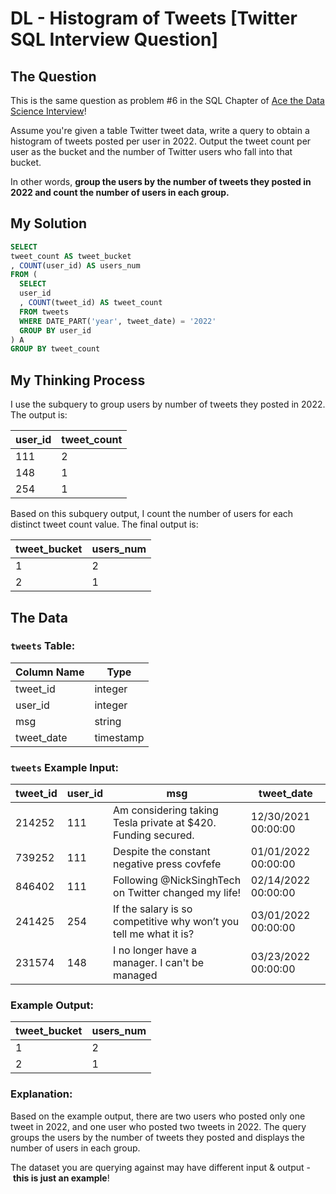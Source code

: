 # DL - Histogram of Tweets [Twitter SQL Interview Question]

## The Question

This is the same question as problem #6 in the SQL Chapter of [Ace the Data Science Interview](https://amzn.to/3kF79Fx)!

Assume you're given a table Twitter tweet data, write a query to obtain a histogram of tweets posted per user in 2022. Output the tweet count per user as the bucket and the number of Twitter users who fall into that bucket.

In other words, **group the users by the number of tweets they posted in 2022 and count the number of users in each group.**

## My Solution

```sql
SELECT
tweet_count AS tweet_bucket
, COUNT(user_id) AS users_num
FROM (
  SELECT 
  user_id
  , COUNT(tweet_id) AS tweet_count
  FROM tweets
  WHERE DATE_PART('year', tweet_date) = '2022'
  GROUP BY user_id
) A
GROUP BY tweet_count
```

## My Thinking Process

I use the subquery to group users by number of tweets they posted in 2022. The output is:

| user_id | tweet_count |
| --- | --- |
| 111 | 2 |
| 148 | 1 |
| 254 | 1 |

Based on this subquery output, I count the number of users for each distinct tweet count value. The final output is:

| tweet_bucket | users_num |
| --- | --- |
| 1 | 2 |
| 2 | 1 |

## The Data

### **`tweets` Table:**

| Column Name | Type |
| --- | --- |
| tweet_id | integer |
| user_id | integer |
| msg | string |
| tweet_date | timestamp |

### **`tweets` Example Input:**

| tweet_id | user_id | msg | tweet_date |
| --- | --- | --- | --- |
| 214252 | 111 | Am considering taking Tesla private at $420. Funding secured. | 12/30/2021 00:00:00 |
| 739252 | 111 | Despite the constant negative press covfefe | 01/01/2022 00:00:00 |
| 846402 | 111 | Following @NickSinghTech on Twitter changed my life! | 02/14/2022 00:00:00 |
| 241425 | 254 | If the salary is so competitive why won’t you tell me what it is? | 03/01/2022 00:00:00 |
| 231574 | 148 | I no longer have a manager. I can't be managed | 03/23/2022 00:00:00 |

### **Example Output:**

| tweet_bucket | users_num |
| --- | --- |
| 1 | 2 |
| 2 | 1 |

### **Explanation:**

Based on the example output, there are two users who posted only one tweet in 2022, and one user who posted two tweets in 2022. The query groups the users by the number of tweets they posted and displays the number of users in each group.

The dataset you are querying against may have different input & output - **this is just an example**!

